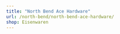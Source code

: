 ```yaml
---
title: "North Bend Ace Hardware"
url: /north-bend/north-bend-ace-hardware/
shop: Eisenwaren
---
```

